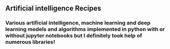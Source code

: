 ## Artificial intelligence Recipes
### Various artificial intelligence, machine learning and deep learning models and algorithms implemented in python with or without jupyter notebooks but I definitely took help of numerous libraries!


